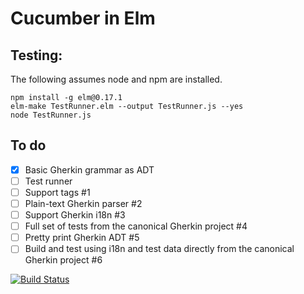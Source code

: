 # Cucumber in Elm

## Testing:

The following assumes node and npm are installed.

```
npm install -g elm@0.17.1
elm-make TestRunner.elm --output TestRunner.js --yes
node TestRunner.js
```

## To do

- [x] Basic Gherkin grammar as ADT
- [ ] Test runner
- [ ] Support tags #1
- [ ] Plain-text Gherkin parser #2
- [ ] Support Gherkin i18n #3
- [ ] Full set of tests from the canonical Gherkin project #4
- [ ] Pretty print Gherkin ADT #5
- [ ] Build and test using i18n and test data directly from the canonical Gherkin project #6

[![Build Status](https://travis-ci.org/genthaler/cucumber-elm.svg?branch=master)](https://travis-ci.org/genthaler/cucumber-elm)
